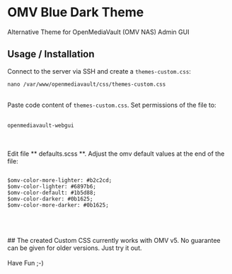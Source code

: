 # OMV Blue Dark Theme
Alternative Theme for OpenMediaVault (OMV NAS) Admin GUI

## Usage / Installation
Connect to the server via SSH and create a <code>themes-custom.css</code>:
<br>
<pre>
<code>nano /var/www/openmediavault/css/themes-custom.css</code>
</pre>
<br>
Paste code content of <code>themes-custom.css</code>. Set permissions of the file to:
<br>
<br>
<pre>
<code>openmediavault-webgui</code>
</pre>
<br>
<br> Edit file ** defaults.scss **. Adjust the omv default values at the end of the file:
<pre>
<code>
$omv-color-more-lighter: #b2c2cd;
$omv-color-lighter: #6897b6;
$omv-color-default: #1b5d88;
$omv-color-darker: #0b1625;
$omv-color-more-darker: #0b1625;
</code>
</pre>
<br>
<br>
## The created Custom CSS currently works with OMV v5. No guarantee can be given for older versions. Just try it out.
<br><br>
Have Fun ;-)
